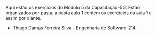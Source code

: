 Aqui estão os exercícios do Módulo 5 da Capacitação-5G.
Estão organizados por pasta, a pasta aula 1 contém os exercícios da aula 1 e assim por diante.

  - Thiago Damas Ferreira Silva - Engenharia de Software-214.
